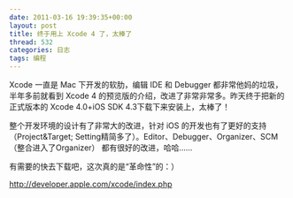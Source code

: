 ```yaml
---
date: 2011-03-16 19:39:35+00:00
layout: post
title: 终于用上 Xcode 4 了，太棒了
thread: 532
categories: 日志
tags: 编程
---
```


Xcode 一直是 Mac 下开发的软肋，编辑 IDE 和 Debugger 都非常他妈的垃圾，半年多前就看到 Xcode 4 的预览版的介绍，改进了非常非常多。昨天终于把新的正式版本的 Xcode 4.0+iOS SDK 4.3下载下来安装上，太棒了！  
  
整个开发环境的设计有了非常大的改进，针对 iOS 的开发也有了更好的支持（Project&Target; Setting精简多了）。Editor、Debugger、Organizer、SCM（整合进入了Organizer） 都有很好的改进，哈哈……  
  
有需要的快去下载吧，这次真的是“革命性”的：）  
  
http://developer.apple.com/xcode/index.php
